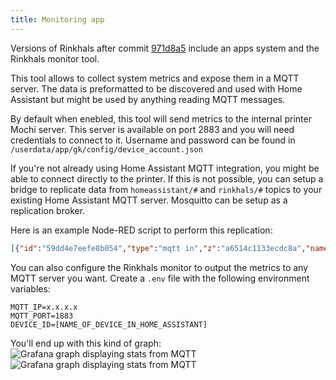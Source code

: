 ```yaml
---
title: Monitoring app
---
```


Versions of Rinkhals after commit [971d8a5](https://github.com/jbatonnet/Rinkhals/commit/971d8a552a0e31a02281d8585401128b399fa7b7) include an apps system and the Rinkhals monitor tool.

This tool allows to collect system metrics and expose them in a MQTT server. The data is preformatted to be discovered and used with Home Assistant but might be used by anything reading MQTT messages.

By default when enebled, this tool will send metrics to the internal printer Mochi server. This server is available on port 2883 and you will need credentials to connect to it. Username and password can be found in `/userdata/app/gk/config/device_account.json`

If you're not already using Home Assistant MQTT integration, you might be able to connect directly to the printer. If this is not possible, you can setup a bridge to replicate data from `homeassistant/#` and `rinkhals/#` topics to your existing Home Assistant MQTT server.
Mosquitto can be setup as a replication broker.

Here is an example Node-RED script to perform this replication:

``` json
[{"id":"59dd4e7eefe8b054","type":"mqtt in","z":"a6514c1133ecdc8a","name":"Kobra S1","topic":"#","qos":"2","datatype":"buffer","broker":"f93780ad0f3c6c32","nl":false,"rap":true,"rh":0,"inputs":0,"x":120,"y":640,"wires":[["082cc4ced39e9cc4"]]},{"id":"6370b15cf029e9f8","type":"mqtt out","z":"a6514c1133ecdc8a","name":"Home Assistant","topic":"","qos":"","retain":"","respTopic":"","contentType":"","userProps":"","correl":"","expiry":"","broker":"b5f6a01430cedf53","x":440,"y":640,"wires":[]},{"id":"082cc4ced39e9cc4","type":"switch","z":"a6514c1133ecdc8a","name":"Topic","property":"topic","propertyType":"msg","rules":[{"t":"cont","v":"homeassistant/","vt":"str"},{"t":"cont","v":"rinkhals/","vt":"str"},{"t":"else"}],"checkall":"false","repair":false,"outputs":3,"x":270,"y":640,"wires":[["6370b15cf029e9f8"],["6370b15cf029e9f8"],[]]},{"id":"f93780ad0f3c6c32","type":"mqtt-broker","name":"Kobra S1","broker":"192.168.1.167","port":"9883","tls":"f715935469ff79b9","clientid":"","autoConnect":true,"usetls":true,"protocolVersion":"5","keepalive":"60","cleansession":true,"autoUnsubscribe":true,"birthTopic":"","birthQos":"0","birthRetain":"false","birthPayload":"","birthMsg":{},"closeTopic":"","closeQos":"0","closeRetain":"false","closePayload":"","closeMsg":{},"willTopic":"","willQos":"0","willRetain":"false","willPayload":"","willMsg":{},"userProps":"","sessionExpiry":""},{"id":"b5f6a01430cedf53","type":"mqtt-broker","name":"MQTT","broker":"mqtt","port":"1883","clientid":"","autoConnect":true,"usetls":false,"protocolVersion":"3","keepalive":"60","cleansession":true,"autoUnsubscribe":true,"birthTopic":"","birthQos":"0","birthPayload":"","birthMsg":{},"closeTopic":"","closeQos":"0","closePayload":"","closeMsg":{},"willTopic":"","willQos":"0","willPayload":"","willMsg":{},"userProps":"","sessionExpiry":""},{"id":"f715935469ff79b9","type":"tls-config","name":"","cert":"","key":"","ca":"","certname":"","keyname":"","caname":"","servername":"","verifyservercert":false,"alpnprotocol":""}]
```

You can also configure the Rinkhals monitor to output the metrics to any MQTT server you want.
Create a `.env` file with the following environment variables:

```
MQTT_IP=x.x.x.x
MQTT_PORT=1883
DEVICE_ID=[NAME_OF_DEVICE_IN_HOME_ASSISTANT]
```

You'll end up with this kind of graph:
![Grafana graph displaying stats from MQTT](../assets/mqtt-graph-1.png)
![Grafana graph displaying stats from MQTT](../assets/mqtt-graph-2.png)